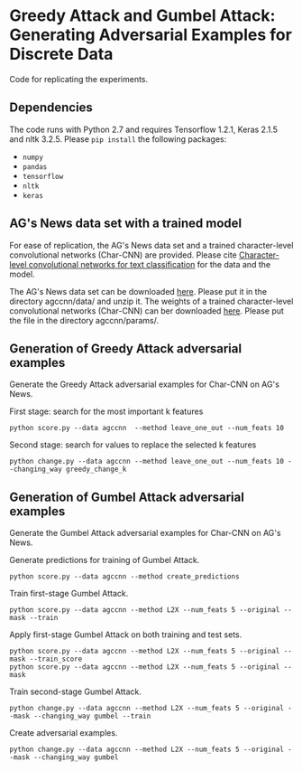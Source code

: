 # Greedy Attack and Gumbel Attack: Generating Adversarial Examples for Discrete Data

Code for replicating the experiments.

## Dependencies
The code runs with Python 2.7 and requires Tensorflow 1.2.1, Keras 2.1.5 and nltk 3.2.5. Please `pip install` the following packages:
- `numpy`
- `pandas`
- `tensorflow` 
- `nltk`
- `keras`

## AG's News data set with a trained model
For ease of replication, the AG's News data set and a trained character-level convolutional networks (Char-CNN) are provided. Please cite [Character-level convolutional networks for text classification](http://papers.nips.cc/paper/5782-character-level-convolutional-networks-for-text-classifica) for the data and the model. 

The AG's News data set can be downloaded [here](https://drive.google.com/open?id=0Bz8a_Dbh9QhbUDNpeUdjb0wxRms). Please put it in the directory agccnn/data/ and unzip it. The weights of a trained character-level convolutional networks (Char-CNN) can ber downloaded [here](https://drive.google.com/open?id=1dkt_sfRPJzQO3uMA4afcSRgNMFfOrk3M). Please put the file in the directory agccnn/params/.

## Generation of Greedy Attack adversarial examples
Generate the Greedy Attack adversarial examples for Char-CNN on AG's News.

First stage: search for the most important k features
```shell
python score.py --data agccnn  --method leave_one_out --num_feats 10
```
Second stage: search for values to replace the selected k features
```shell
python change.py --data agccnn --method leave_one_out --num_feats 10 --changing_way greedy_change_k 
```

## Generation of Gumbel Attack adversarial examples
Generate the Gumbel Attack adversarial examples for Char-CNN on AG's News.

Generate predictions for training of Gumbel Attack.
```shell
python score.py --data agccnn --method create_predictions
```

Train first-stage Gumbel Attack. 
```shell
python score.py --data agccnn --method L2X --num_feats 5 --original --mask --train
```

Apply first-stage Gumbel Attack on both training and test sets.
```shell
python score.py --data agccnn --method L2X --num_feats 5 --original --mask --train_score
python score.py --data agccnn --method L2X --num_feats 5 --original --mask 
```

Train second-stage Gumbel Attack.
```shell
python change.py --data agccnn --method L2X --num_feats 5 --original --mask --changing_way gumbel --train
```

Create adversarial examples.
```shell
python change.py --data agccnn --method L2X --num_feats 5 --original --mask --changing_way gumbel
```
